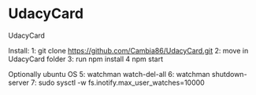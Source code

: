 # UdacyCard
UdacyCard


Install:
1: git clone https://github.com/Cambia86/UdacyCard.git
2: move in UdacyCard folder
3: run npm install
4 npm start

Optionally ubuntu OS
5: watchman watch-del-all
6: watchman shutdown-server
7: sudo sysctl -w fs.inotify.max_user_watches=10000
